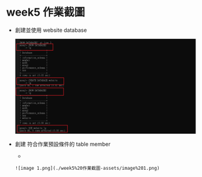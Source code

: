 # week5 作業截圖

- 創建並使用 website database

   ![image.png](./week5%20作業截圖-assets/image.png)

- 創建 符合作業預設條件的 table member

   - 

      ![image 1.png](./week5%20作業截圖-assets/image%201.png)

      

      




